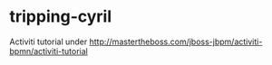 tripping-cyril
==============

Activiti tutorial under http://mastertheboss.com/jboss-jbpm/activiti-bpmn/activiti-tutorial
